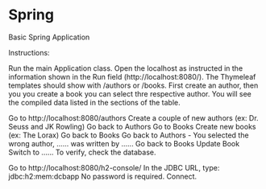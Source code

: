 # Spring
Basic Spring Application

Instructions: 

Run the main Application class. 
Open the localhost as instructed in the information shown in the Run field (http://localhost:8080/).
The Thymeleaf templates should show with /authors or /books. 
First create an author, then you you create a book you can select thre respective author.
You will see the compiled data listed in the sections of the table.

Go to http://localhost:8080/authors
Create a couple of new authors (ex: Dr. Seuss and JK Rowling)
Go back to Authors
Go to Books
Create new books (ex: The Lorax)
Go back to Books
Go back to Authors - You selected the wrong author, ...... was written by ......
Go back to Books
Update Book
Switch to ......
To verify, check the database.

Go to http://localhost:8080/h2-console/
In the JDBC URL, type: jdbc:h2:mem:dcbapp
No password is required.
Connect.



